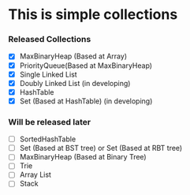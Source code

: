 # This is simple collections 

### Released Collections

- [x] MaxBinaryHeap (Based at Array)
- [x] PriorityQueue(Based at MaxBinaryHeap)
- [x] Single Linked List
- [x] Doubly Linked List (in developing)
- [x] HashTable
- [x] Set (Based at HashTable) (in developing)

### Will be released later

- [ ] SortedHashTable
- [ ] Set (Based at BST tree) or Set (Based at RBT tree)
- [ ] MaxBinaryHeap (Based at Binary Tree)
- [ ] Trie
- [ ] Array List
- [ ] Stack